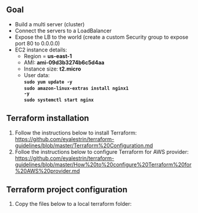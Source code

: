 ## Goal
* Build a multi server (cluster)  
* Connect the servers to a LoadBalancer  
* Expose the LB to the world (create a custom Security group to expose port 80 to 0.0.0.0)  
* EC2 instance details:  
  * Region = **us-east-1**  
  * AMI: **ami-09d3b3274b6c5d4aa**  
  * Instance size: **t2.micro**  
  * User data:  
    **<code>sudo yum update -y</code>**  
    **<code>sudo amazon-linux-extras install nginx1 -y</code>**  
    **<code>sudo systemctl start nginx</code>**  

## Terraform installation
1. Follow the instructions below to install Terraform:  
  https://github.com/eyalestrin/terraform-guidelines/blob/master/Terraform%20Configuration.md  
2. Folloe the instructions below to configure Terraform for AWS provider:  
  https://github.com/eyalestrin/terraform-guidelines/blob/master/How%20to%20configure%20Terraform%20for%20AWS%20provider.md  

## Terraform project configuration
1. Copy the files below to a local terraform folder:  
